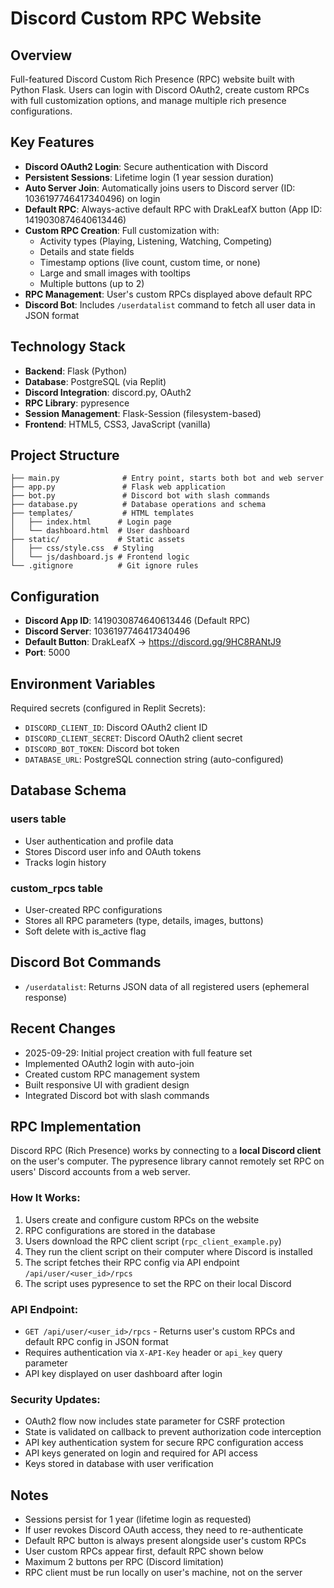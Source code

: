 # Discord Custom RPC Website

## Overview
Full-featured Discord Custom Rich Presence (RPC) website built with Python Flask. Users can login with Discord OAuth2, create custom RPCs with full customization options, and manage multiple rich presence configurations.

## Key Features
- **Discord OAuth2 Login**: Secure authentication with Discord
- **Persistent Sessions**: Lifetime login (1 year session duration)
- **Auto Server Join**: Automatically joins users to Discord server (ID: 1036197746417340496) on login
- **Default RPC**: Always-active default RPC with DrakLeafX button (App ID: 1419030874640613446)
- **Custom RPC Creation**: Full customization with:
  - Activity types (Playing, Listening, Watching, Competing)
  - Details and state fields
  - Timestamp options (live count, custom time, or none)
  - Large and small images with tooltips
  - Multiple buttons (up to 2)
- **RPC Management**: User's custom RPCs displayed above default RPC
- **Discord Bot**: Includes `/userdatalist` command to fetch all user data in JSON format

## Technology Stack
- **Backend**: Flask (Python)
- **Database**: PostgreSQL (via Replit)
- **Discord Integration**: discord.py, OAuth2
- **RPC Library**: pypresence
- **Session Management**: Flask-Session (filesystem-based)
- **Frontend**: HTML5, CSS3, JavaScript (vanilla)

## Project Structure
```
├── main.py              # Entry point, starts both bot and web server
├── app.py               # Flask web application
├── bot.py               # Discord bot with slash commands
├── database.py          # Database operations and schema
├── templates/           # HTML templates
│   ├── index.html      # Login page
│   └── dashboard.html  # User dashboard
├── static/             # Static assets
│   ├── css/style.css  # Styling
│   └── js/dashboard.js # Frontend logic
└── .gitignore          # Git ignore rules
```

## Configuration
- **Discord App ID**: 1419030874640613446 (Default RPC)
- **Discord Server**: 1036197746417340496
- **Default Button**: DrakLeafX → https://discord.gg/9HC8RANtJ9
- **Port**: 5000

## Environment Variables
Required secrets (configured in Replit Secrets):
- `DISCORD_CLIENT_ID`: Discord OAuth2 client ID
- `DISCORD_CLIENT_SECRET`: Discord OAuth2 client secret  
- `DISCORD_BOT_TOKEN`: Discord bot token
- `DATABASE_URL`: PostgreSQL connection string (auto-configured)

## Database Schema
### users table
- User authentication and profile data
- Stores Discord user info and OAuth tokens
- Tracks login history

### custom_rpcs table
- User-created RPC configurations
- Stores all RPC parameters (type, details, images, buttons)
- Soft delete with is_active flag

## Discord Bot Commands
- `/userdatalist`: Returns JSON data of all registered users (ephemeral response)

## Recent Changes
- 2025-09-29: Initial project creation with full feature set
- Implemented OAuth2 login with auto-join
- Created custom RPC management system
- Built responsive UI with gradient design
- Integrated Discord bot with slash commands

## RPC Implementation
Discord RPC (Rich Presence) works by connecting to a **local Discord client** on the user's computer. The pypresence library cannot remotely set RPC on users' Discord accounts from a web server.

### How It Works:
1. Users create and configure custom RPCs on the website
2. RPC configurations are stored in the database
3. Users download the RPC client script (`rpc_client_example.py`)
4. They run the client script on their computer where Discord is installed
5. The script fetches their RPC config via API endpoint `/api/user/<user_id>/rpcs`
6. The script uses pypresence to set the RPC on their local Discord

### API Endpoint:
- `GET /api/user/<user_id>/rpcs` - Returns user's custom RPCs and default RPC config in JSON format
- Requires authentication via `X-API-Key` header or `api_key` query parameter
- API key displayed on user dashboard after login

### Security Updates:
- OAuth2 flow now includes state parameter for CSRF protection
- State is validated on callback to prevent authorization code interception
- API key authentication system for secure RPC configuration access
- API keys generated on login and required for API access
- Keys stored in database with user verification

## Notes
- Sessions persist for 1 year (lifetime login as requested)
- If user revokes Discord OAuth access, they need to re-authenticate
- Default RPC button is always present alongside user's custom RPCs
- User custom RPCs appear first, default RPC shown below
- Maximum 2 buttons per RPC (Discord limitation)
- RPC client must be run locally on user's machine, not on the server
